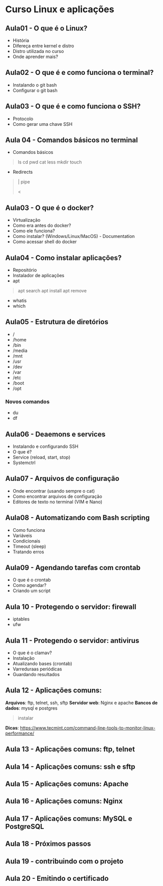 # Curso Linux e aplicações

## Aula01 - O que é o Linux?
- História
- Difereça entre kernel e distro
- Distro utilizada no curso
- Onde aprender mais?


## Aula02 - O que é e como funciona o terminal?
- Instalando o git bash
- Configurar o git bash

## Aula03 - O que é e como funciona o SSH?
- Protocolo 
- Como gerar uma chave SSH

## Aula 04 - Comandos básicos no terminal
- Comandos básicos
> ls
> cd
> pwd
> cat
> less
> mkdir
> touch
- Redirects
> | pipe
> >
> >>
> <

## Aula03 - O que é o docker?
- Virtualização
- Como era antes do docker?
- Como ele funciona?
- Como instalar? (Windows/Linux/MacOS) - Documentation
- Como acessar shell do docker

## Aula04 - Como instalar aplicações?
- Repositório
- Instalador de aplicações
- apt
> apt search
> apt install
> apt remove
- whatis
- which

## Aula05 - Estrutura de diretórios
- /
- /home
- /bin
- /media
- /mnt
- /usr
- /dev
- /var
- /etc
- /boot
- /opt

### Novos comandos
- du
- df

## Aula06 - Deaemons e services
- Instalando e configurando SSH
- O que é?
- Service (reload, start, stop)
- Systemctrl

## Aula07 - Arquivos de configuração
- Onde encontrar (usando sempre o cat)
- Como encontrar arquivos de configuração
- Editores de texto no terminal (VIM e Nano)

## Aula08 - Automatizando com Bash scripting
- Como funciona
- Variáveis
- Condicionais
- Timeout (sleep)
- Tratando erros

## Aula09 - Agendando tarefas com crontab
- O que é o crontab
- Como agendar?
- Criando um script


## Aula 10 - Protegendo o servidor: firewall
- iptables
- ufw

## Aula 11 - Protegendo o servidor: antivirus
- O que é o clamav?
- Instalação
- Atualizando bases (crontab)
- Varreduraas periódicas
- Guardando resultados

## Aula 12 - Aplicações comuns: 
**Arquivos**: ftp, telnet, ssh, sftp
**Servidor web**: Nginx e apache
**Bancos de dados**: mysql e postgres
> instalar

**Dicas**:
https://www.tecmint.com/command-line-tools-to-monitor-linux-performance/

## Aula 13 - Aplicações comuns: ftp, telnet

## Aula 14 - Aplicações comuns: ssh e sftp

## Aula 15 - Aplicações comuns: Apache

## Aula 16 - Aplicações comuns: Nginx

## Aula 17 - Aplicações comuns: MySQL e PostgreSQL

## Aula 18 - Próximos passos

## Aula 19 - contribuindo com o projeto

## Aula 20 - Emitindo o certificado
